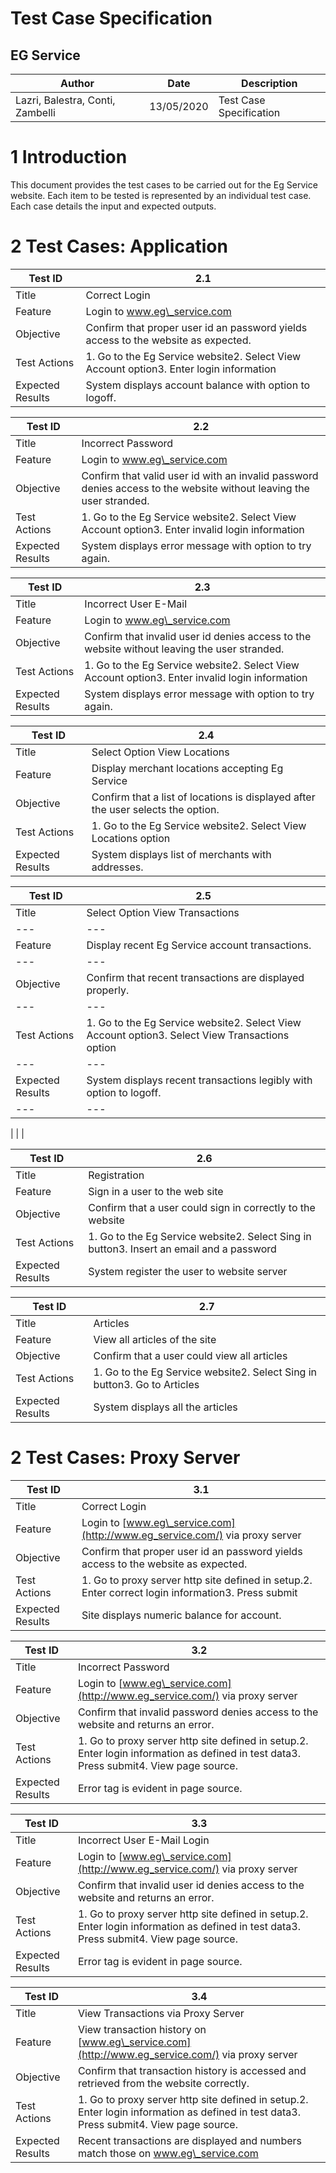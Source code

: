 # Test Case Specification

## EG Service

| Author | Date | Description |
| --- | --- | --- |
|  Lazri, Balestra, Conti, Zambelli| 13/05/2020 | Test Case Specification |



# 1 Introduction

This document provides the test cases to be carried out for the Eg Service website. Each item to be tested is represented by an individual test case. Each case details the input and expected outputs.


# 2 Test Cases: Application

| Test ID | 2.1 |
| --- | --- |
| Title | Correct Login |
| Feature | Login to www.eg\_service.com |
| Objective | Confirm that proper user id an password yields access to the website as expected. |
| Test Actions | 1. Go to the Eg Service website2. Select View Account option3. Enter login information |
| Expected Results | System displays account balance with option to logoff. |

| Test ID | 2.2 |
| --- | --- |
| Title | Incorrect Password |
| Feature | Login to www.eg\_service.com |
| Objective | Confirm that valid user id with an invalid password denies access to the website without leaving the user stranded. |
| Test Actions | 1. Go to the Eg Service website2. Select View Account option3. Enter invalid login information |
| Expected Results | System displays error message with option to try again. |

| Test ID | 2.3 |
| --- | --- |
| Title | Incorrect User E-Mail |
| Feature | Login to www.eg\_service.com |
| Objective | Confirm that invalid user id denies access to the website without leaving the user stranded. |
| Test Actions | 1. Go to the Eg Service website2. Select View Account option3. Enter invalid login information |
| Expected Results | System displays error message with option to try again. |

| Test ID | 2.4 |
| --- | --- |
| Title | Select Option View Locations |
| Feature | Display merchant locations accepting Eg Service |
| Objective | Confirm that a list of locations is displayed after the user selects the option. |
| Test Actions | 1. Go to the Eg Service website2. Select View Locations option |
| Expected Results | System displays list of merchants with addresses. |

| Test ID | 2.5 |
| --- | --- |
| Title | Select Option View Transactions |
| --- | --- |
| Feature | Display recent Eg Service account transactions. |
| --- | --- |
| Objective | Confirm that recent transactions are displayed properly. |
| --- | --- |
| Test Actions | 1. Go to the Eg Service website2. Select View Account option3. Select View Transactions option |
| --- | --- |
| Expected Results | System displays recent transactions legibly with option to logoff. |
| --- | --- |
|
 |
 |

| Test ID | 2.6 |
| --- | --- |
| Title | Registration |
| Feature | Sign in a user to the web site |
| Objective | Confirm that a user could sign in correctly to the website |
| Test Actions | 1. Go to the Eg Service website2. Select Sing in button3. Insert an email and a password |
| Expected Results | System register the user to website server |

| Test ID | 2.7 |
| --- | --- |
| Title | Articles |
| Feature | View all articles of the site |
| Objective | Confirm that a user could view all articles |
| Test Actions | 1. Go to the Eg Service website2. Select Sing in button3. Go to Articles |
| Expected Results | System displays all the articles |


# 2 Test Cases: Proxy Server

| Test ID | 3.1 |
| --- | --- |
| Title | Correct Login |
| Feature | Login to [www.eg\_service.com](http://www.eg_service.com/) via proxy server |
| Objective | Confirm that proper user id an password yields access to the website as expected. |
| Test Actions | 1. Go to proxy server http site defined in setup.2. Enter correct login information3. Press submit |
| Expected Results | Site displays numeric balance for account. |

| Test ID | 3.2 |
| --- | --- |
| Title | Incorrect Password |
| Feature | Login to [www.eg\_service.com](http://www.eg_service.com/) via proxy server |
| Objective | Confirm that invalid password denies access to the website and returns an error. |
| Test Actions | 1. Go to proxy server http site defined in setup.2. Enter login information as defined in test data3. Press submit4. View page source. |
| Expected Results | Error tag is evident in page source. |

| Test ID | 3.3 |
| --- | --- |
| Title | Incorrect User E-Mail Login |
| Feature | Login to [www.eg\_service.com](http://www.eg_service.com/) via proxy server |
| Objective | Confirm that invalid user id denies access to the website and returns an error. |
| Test Actions | 1. Go to proxy server http site defined in setup.2. Enter login information as defined in test data3. Press submit4. View page source. |
| Expected Results | Error tag is evident in page source. |

| Test ID | 3.4 |
| --- | --- |
| Title | View Transactions via Proxy Server |
| Feature | View transaction history on [www.eg\_service.com](http://www.eg_service.com/) via proxy server |
| Objective | Confirm that transaction history is accessed and retrieved from the website correctly. |
| Test Actions | 1. Go to proxy server http site defined in setup.2. Enter login information as defined in test data3. Press submit4. View page source. |
| Expected Results | Recent transactions are displayed and numbers match those on www.eg\_service.com |
